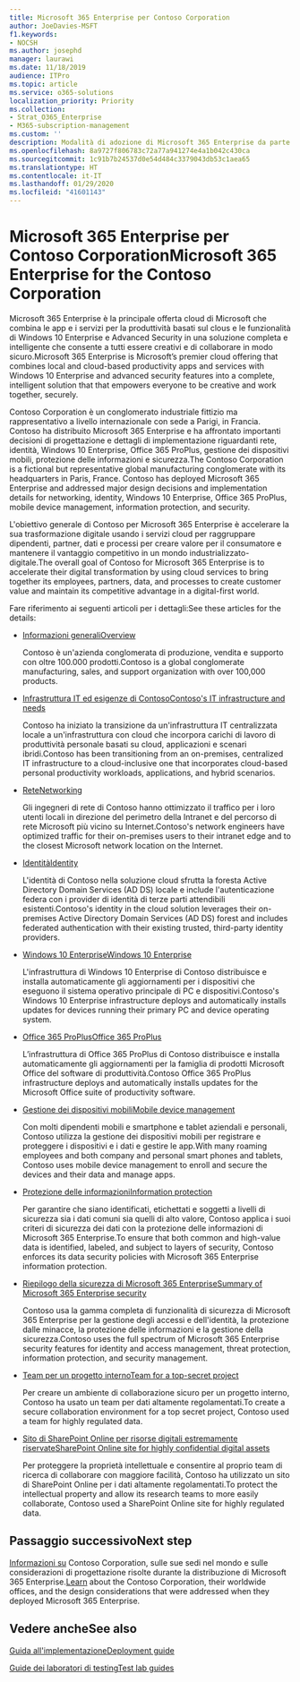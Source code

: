 ```yaml
---
title: Microsoft 365 Enterprise per Contoso Corporation
author: JoeDavies-MSFT
f1.keywords:
- NOCSH
ms.author: josephd
manager: laurawi
ms.date: 11/18/2019
audience: ITPro
ms.topic: article
ms.service: o365-solutions
localization_priority: Priority
ms.collection:
- Strat_O365_Enterprise
- M365-subscription-management
ms.custom: ''
description: Modalità di adozione di Microsoft 365 Enterprise da parte di un'organizzazione fittizia ma rappresentativa a livello internazionale.
ms.openlocfilehash: 8a9727f806783c72a77a941274e4a1b042c430ca
ms.sourcegitcommit: 1c91b7b24537d0e54d484c3379043db53c1aea65
ms.translationtype: HT
ms.contentlocale: it-IT
ms.lasthandoff: 01/29/2020
ms.locfileid: "41601143"
---
```

# <a name="microsoft-365-enterprise-for-the-contoso-corporation"></a><span data-ttu-id="624f6-103">Microsoft 365 Enterprise per Contoso Corporation</span><span class="sxs-lookup"><span data-stu-id="624f6-103">Microsoft 365 Enterprise for the Contoso Corporation</span></span>

<span data-ttu-id="624f6-104">Microsoft 365 Enterprise è la principale offerta cloud di Microsoft che combina le app e i servizi per la produttività basati sul clous e le funzionalità di Windows 10 Enterprise e Advanced Security in una soluzione completa e intelligente che consente a tutti essere creativi e di collaborare in modo sicuro.</span><span class="sxs-lookup"><span data-stu-id="624f6-104">Microsoft 365 Enterprise is Microsoft’s premier cloud offering that combines local and cloud-based productivity apps and services with Windows 10 Enterprise and advanced security features into a complete, intelligent solution that that empowers everyone to be creative and work together, securely.</span></span> 

<span data-ttu-id="624f6-p101">Contoso Corporation è un conglomerato industriale fittizio ma rappresentativo a livello internazionale con sede a Parigi, in Francia. Contoso ha distribuito Microsoft 365 Enterprise e ha affrontato importanti decisioni di progettazione e dettagli di implementazione riguardanti rete, identità, Windows 10 Enterprise, Office 365 ProPlus, gestione dei dispositivi mobili, protezione delle informazioni e sicurezza.</span><span class="sxs-lookup"><span data-stu-id="624f6-p101">The Contoso Corporation is a fictional but representative global manufacturing conglomerate with its headquarters in Paris, France. Contoso has deployed Microsoft 365 Enterprise and addressed major design decisions and implementation details for networking, identity, Windows 10 Enterprise, Office 365 ProPlus, mobile device management, information protection, and security.</span></span> 

<span data-ttu-id="624f6-107">L'obiettivo generale di Contoso per Microsoft 365 Enterprise è accelerare la sua trasformazione digitale usando i servizi cloud per raggruppare dipendenti, partner, dati e processi per creare valore per il consumatore e mantenere il vantaggio competitivo in un mondo industrializzato-digitale.</span><span class="sxs-lookup"><span data-stu-id="624f6-107">The overall goal of Contoso for Microsoft 365 Enterprise is to accelerate their digital transformation by using cloud services to bring together its employees, partners, data, and processes to create customer value and maintain its competitive advantage in a digital-first world.</span></span>

<span data-ttu-id="624f6-108">Fare riferimento ai seguenti articoli per i dettagli:</span><span class="sxs-lookup"><span data-stu-id="624f6-108">See these articles for the details:</span></span>

- [<span data-ttu-id="624f6-109">Informazioni generali</span><span class="sxs-lookup"><span data-stu-id="624f6-109">Overview</span></span>](contoso-overview.md)

  <span data-ttu-id="624f6-110">Contoso è un'azienda conglomerata di produzione, vendita e supporto con oltre 100.000 prodotti.</span><span class="sxs-lookup"><span data-stu-id="624f6-110">Contoso is a global conglomerate manufacturing, sales, and support organization with over 100,000 products.</span></span>

- [<span data-ttu-id="624f6-111">Infrastruttura IT ed esigenze di Contoso</span><span class="sxs-lookup"><span data-stu-id="624f6-111">Contoso's IT infrastructure and needs</span></span>](contoso-infra-needs.md)

  <span data-ttu-id="624f6-112">Contoso ha iniziato la transizione da un'infrastruttura IT centralizzata locale a un'infrastruttura con cloud che incorpora carichi di lavoro di produttività personale basati su cloud, applicazioni e scenari ibridi.</span><span class="sxs-lookup"><span data-stu-id="624f6-112">Contoso has been transitioning from an on-premises, centralized IT infrastructure to a cloud-inclusive one that incorporates cloud-based personal productivity workloads, applications, and hybrid scenarios.</span></span>

- [<span data-ttu-id="624f6-113">Rete</span><span class="sxs-lookup"><span data-stu-id="624f6-113">Networking</span></span>](contoso-networking.md)

  <span data-ttu-id="624f6-114">Gli ingegneri di rete di Contoso hanno ottimizzato il traffico per i loro utenti locali in direzione del perimetro della Intranet e del percorso di rete Microsoft più vicino su Internet.</span><span class="sxs-lookup"><span data-stu-id="624f6-114">Contoso's network engineers have optimized traffic for their on-premises users to their intranet edge and to the closest Microsoft network location on the Internet.</span></span>

- [<span data-ttu-id="624f6-115">Identità</span><span class="sxs-lookup"><span data-stu-id="624f6-115">Identity</span></span>](contoso-identity.md)

  <span data-ttu-id="624f6-116">L'identità di Contoso nella soluzione cloud sfrutta la foresta Active Directory Domain Services (AD DS) locale e include l'autenticazione federa con i provider di identità di terze parti attendibili esistenti.</span><span class="sxs-lookup"><span data-stu-id="624f6-116">Contoso's identity in the cloud solution leverages their on-premises Active Directory Domain Services (AD DS) forest and includes federated authentication with their existing trusted, third-party identity providers.</span></span>

- [<span data-ttu-id="624f6-117">Windows 10 Enterprise</span><span class="sxs-lookup"><span data-stu-id="624f6-117">Windows 10 Enterprise</span></span>](contoso-win10.md)

  <span data-ttu-id="624f6-118">L'infrastruttura di Windows 10 Enterprise di Contoso distribuisce e installa automaticamente gli aggiornamenti per i dispositivi che eseguono il sistema operativo principale di PC e dispositivi.</span><span class="sxs-lookup"><span data-stu-id="624f6-118">Contoso's Windows 10 Enterprise infrastructure deploys and automatically installs updates for devices running their primary PC and device operating system.</span></span>

- [<span data-ttu-id="624f6-119">Office 365 ProPlus</span><span class="sxs-lookup"><span data-stu-id="624f6-119">Office 365 ProPlus</span></span>](contoso-o365pp.md)

  <span data-ttu-id="624f6-120">L’infrastruttura di Office 365 ProPlus di Contoso distribuisce e installa automaticamente gli aggiornamenti per la famiglia di prodotti Microsoft Office del software di produttività.</span><span class="sxs-lookup"><span data-stu-id="624f6-120">Contoso Office 365 ProPlus infrastructure deploys and automatically installs updates for the Microsoft Office suite of productivity software.</span></span>

- [<span data-ttu-id="624f6-121">Gestione dei dispositivi mobili</span><span class="sxs-lookup"><span data-stu-id="624f6-121">Mobile device management</span></span>](contoso-mdm.md)

  <span data-ttu-id="624f6-122">Con molti dipendenti mobili e smartphone e tablet aziendali e personali, Contoso utilizza la gestione dei dispositivi mobili per registrare e proteggere i dispositivi e i dati e gestire le app.</span><span class="sxs-lookup"><span data-stu-id="624f6-122">With many roaming employees and both company and personal smart phones and tablets, Contoso uses mobile device management to enroll and secure the devices and their data and manage apps.</span></span>

- [<span data-ttu-id="624f6-123">Protezione delle informazioni</span><span class="sxs-lookup"><span data-stu-id="624f6-123">Information protection</span></span>](contoso-info-protect.md)

  <span data-ttu-id="624f6-124">Per garantire che siano identificati, etichettati e soggetti a livelli di sicurezza sia i dati comuni sia quelli di alto valore, Contoso applica i suoi criteri di sicurezza dei dati con la protezione delle informazioni di Microsoft 365 Enterprise.</span><span class="sxs-lookup"><span data-stu-id="624f6-124">To ensure that both common and high-value data is identified, labeled, and subject to layers of security, Contoso enforces its data security policies with Microsoft 365 Enterprise information protection.</span></span>

- [<span data-ttu-id="624f6-125">Riepilogo della sicurezza di Microsoft 365 Enterprise</span><span class="sxs-lookup"><span data-stu-id="624f6-125">Summary of Microsoft 365 Enterprise security</span></span>](contoso-security-summary.md)

  <span data-ttu-id="624f6-126">Contoso usa la gamma completa di funzionalità di sicurezza di Microsoft 365 Enterprise per la gestione degli accessi e dell'identità, la protezione dalle minacce, la protezione delle informazioni e la gestione della sicurezza.</span><span class="sxs-lookup"><span data-stu-id="624f6-126">Contoso uses the full spectrum of Microsoft 365 Enterprise security features for identity and access management, threat protection, information protection, and security management.</span></span>

- [<span data-ttu-id="624f6-127">Team per un progetto interno</span><span class="sxs-lookup"><span data-stu-id="624f6-127">Team for a top-secret project</span></span>](contoso-team-for-top-secret-project.md)

  <span data-ttu-id="624f6-128">Per creare un ambiente di collaborazione sicuro per un progetto interno, Contoso ha usato un team per dati altamente regolamentati.</span><span class="sxs-lookup"><span data-stu-id="624f6-128">To create a secure collaboration environment for a top secret project, Contoso used a team for highly regulated data.</span></span>

- [<span data-ttu-id="624f6-129">Sito di SharePoint Online per risorse digitali estremamente riservate</span><span class="sxs-lookup"><span data-stu-id="624f6-129">SharePoint Online site for highly confidential digital assets</span></span>](contoso-sharepoint-online-site-for-highly-confidential-assets.md)

  <span data-ttu-id="624f6-130">Per proteggere la proprietà intellettuale e consentire al proprio team di ricerca di collaborare con maggiore facilità, Contoso ha utilizzato un sito di SharePoint Online per i dati altamente regolamentati.</span><span class="sxs-lookup"><span data-stu-id="624f6-130">To protect the intellectual property and allow its research teams to more easily collaborate, Contoso used a SharePoint Online site for highly regulated data.</span></span>


## <a name="next-step"></a><span data-ttu-id="624f6-131">Passaggio successivo</span><span class="sxs-lookup"><span data-stu-id="624f6-131">Next step</span></span>

<span data-ttu-id="624f6-132">[Informazioni su](contoso-overview.md) Contoso Corporation, sulle sue sedi nel mondo e sulle considerazioni di progettazione risolte durante la distribuzione di Microsoft 365 Enterprise.</span><span class="sxs-lookup"><span data-stu-id="624f6-132">[Learn](contoso-overview.md) about the Contoso Corporation, their worldwide offices, and the design considerations that were addressed when they deployed Microsoft 365 Enterprise.</span></span>


## <a name="see-also"></a><span data-ttu-id="624f6-133">Vedere anche</span><span class="sxs-lookup"><span data-stu-id="624f6-133">See also</span></span>

[<span data-ttu-id="624f6-134">Guida all'implementazione</span><span class="sxs-lookup"><span data-stu-id="624f6-134">Deployment guide</span></span>](deploy-microsoft-365-enterprise.md)

[<span data-ttu-id="624f6-135">Guide dei laboratori di testing</span><span class="sxs-lookup"><span data-stu-id="624f6-135">Test lab guides</span></span>](m365-enterprise-test-lab-guides.md)



